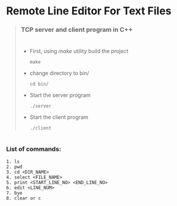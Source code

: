 # Remote Line Editor For Text Files

> ### TCP server and client program in C++
> # 
> 
> - First, using *make* utility build the project
> 
>       make
> 
> - change directory to bin/
> 
>       cd bin/
> 
> - Start the server program
> 
>       ./server
>       
> - Start the client program
> 
>       ./client
>       
> #

### List of commands:
    1. ls
    2. pwd
    3. cd <DIR_NAME>
    4. select <FILE_NAME>
    5. print <START_LINE_NO> <END_LINE_NO>
    6. edit <LINE_NUM>
    7. bye
    8. clear or c
